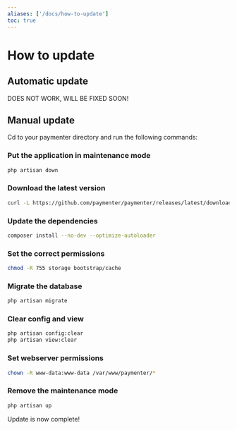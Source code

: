 ```yaml
---
aliases: ['/docs/how-to-update']
toc: true
---
```


# How to update

## Automatic update
DOES NOT WORK, WILL BE FIXED SOON! 
<!--
Run the following command in your terminal:
```bash
cd /var/www/paymenter
php artisan p:upgrade
```
-->

## Manual update
Cd to your paymenter directory and run the following commands:
### Put the application in maintenance mode
```bash
php artisan down
```

### Download the latest version
```bash
curl -L https://github.com/paymenter/paymenter/releases/latest/download/paymenter.tar.gz | tar -xz
```

### Update the dependencies
```bash
composer install --no-dev --optimize-autoloader
```

### Set the correct permissions
```bash
chmod -R 755 storage bootstrap/cache
```

### Migrate the database
```bash
php artisan migrate
```

### Clear config and view
```bash
php artisan config:clear
php artisan view:clear
```

### Set webserver permissions
```bash
chown -R www-data:www-data /var/www/paymenter/*
```

### Remove the maintenance mode
```bash
php artisan up
```

Update is now complete!
